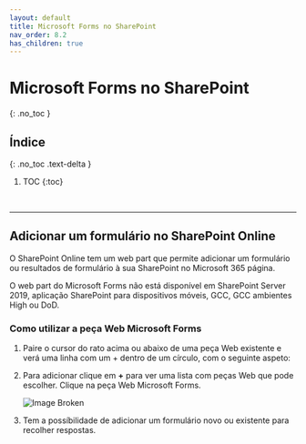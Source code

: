 ```yaml
---
layout: default
title: Microsoft Forms no SharePoint
nav_order: 8.2
has_children: true
---
```


# Microsoft Forms no SharePoint
{: .no_toc }


## Índice
{: .no_toc .text-delta }

1. TOC
{:toc}

<br/>

---

## Adicionar um formulário no SharePoint Online

O SharePoint Online tem um web part que permite adicionar um formulário ou resultados de formulário à sua SharePoint no Microsoft 365 página.

O web part do Microsoft Forms não está disponível em SharePoint Server 2019, aplicação SharePoint para dispositivos móveis, GCC, GCC ambientes High ou DoD.


### Como utilizar a peça Web Microsoft Forms


1. Paire o cursor do rato acima ou abaixo de uma peça Web existente e verá uma linha com um + dentro de um círculo, com o seguinte aspeto:

1. Para adicionar clique em **+** para ver uma lista com peças Web que pode escolher. Clique na peça Web Microsoft Forms.

    ![Image Broken](https://www.rramoscabral.com/training/assets/MSSharePoint/SharePointMSFormsWebPart.png)

1. Tem a possíbilidade de adicionar um formulário novo ou existente para recolher respostas.